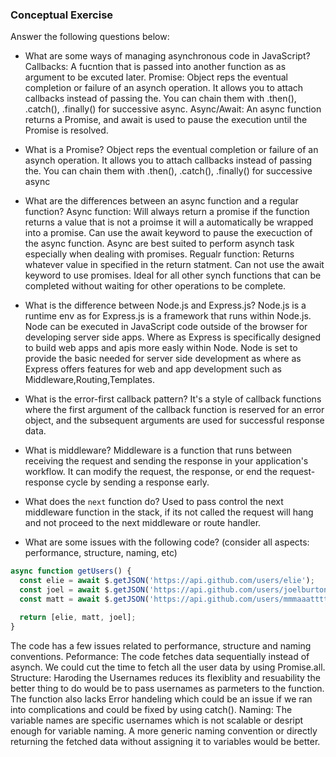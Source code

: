 ### Conceptual Exercise

Answer the following questions below:

- What are some ways of managing asynchronous code in JavaScript?
Callbacks: A fucntion that is passed into another function as as argument to be excuted later.
Promise: Object reps the eventual completion or failure of an asynch operation. It allows you to attach callbacks instead of passing the. You can chain them with .then(), .catch(), .finally() for successive async.
Async/Await: An async function returns a Promise, and await is used to pause the execution until the Promise is resolved.



- What is a Promise?
Object reps the eventual completion or failure of an asynch operation. It allows you to attach callbacks instead of passing the. You can chain them with .then(), .catch(), .finally() for successive async


- What are the differences between an async function and a regular function?
Async function: Will always return a promise if the function returns a value that is not a proimse it will a automatically be wrapped into a promise. Can use the await keyword to pause the execuction of the async function. Async are best suited to perform asynch task especially when dealing with promises.
Regualr function: Returns whatever value in specified in the return statment. Can not use the await keyword to use promises. Ideal for all other synch functions that can be completed without waiting for other operations to be complete.

- What is the difference between Node.js and Express.js?
Node.js is a runtime env as for Express.js is a framework that runs within Node.js. Node can be executed in JavaScript code outside of the browser for developing server side apps. Where as Express is specifically designed to build web apps and apis more easly within Node. Node is set to provide the basic needed for server side development as where as Express offers features for web and app development such as Middleware,Routing,Templates.

- What is the error-first callback pattern?
It's a style of callback functions where the first argument of the callback function is reserved for an error object, and the subsequent arguments are used for successful response data.

- What is middleware? 
Middleware is a function that runs between receiving the request and sending the response in your application's workflow. It can modify the request, the response, or end the request-response cycle by sending a response early.

- What does the `next` function do?
Used to pass control the next middleware function in the stack, if its not called the request will hang and not proceed to the next middleware or route handler.

- What are some issues with the following code? (consider all aspects: performance, structure, naming, etc)

```js
async function getUsers() {
  const elie = await $.getJSON('https://api.github.com/users/elie');
  const joel = await $.getJSON('https://api.github.com/users/joelburton');
  const matt = await $.getJSON('https://api.github.com/users/mmmaaatttttt');

  return [elie, matt, joel];
}
```
The code has a few issues related to performance, structure and naming conventions.
Peformance: The code fetches data sequentially instead of asynch. We could cut the time to fetch all the user data by using Promise.all.
Structure: Haroding the Usernames reduces its flexiblity and resuability the better thing to do would be to pass usernames as parmeters to the function. The function also lacks Error handeling which could be an issue if we ran into complications and could be fixed by using 
catch().
Naming: The variable names are specific usernames which is not scalable or desript enough for variable naming. A more generic naming convention or directly returning the fetched data without assigning it to variables would be better.

<!-- async function getUsers(usernames) {
  try {
    const promises = usernames.map(username =>
      $.getJSON(`https://api.github.com/users/${username}`)
    );
    const users = await Promise.all(promises);
    return users;
  } catch (error) {
    // Handle errors, possibly returning an error message or logging
    console.error("Error fetching user data:", error);
    throw error; // Or handle it as needed
  }
}

// Usage
getUsers(['elie', 'joelburton', 'mmmaaatttttt'])
  .then(users => console.log(users))
  .catch(error => console.error(error));
 -->
